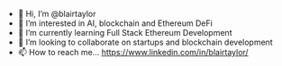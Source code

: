 - 👋 Hi, I’m @blairtaylor
- 👀 I’m interested in AI, blockchain and Ethereum DeFi
- 🌱 I’m currently learning Full Stack Ethereum Development
- 💞️ I’m looking to collaborate on startups and blockchain development
- 📫 How to reach me... https://www.linkedin.com/in/blairtaylor/

<!---
blairtaylor/blairtaylor is a ✨ special ✨ repository because its `README.md` (this file) appears on your GitHub profile.
You can click the Preview link to take a look at your changes.
--->
